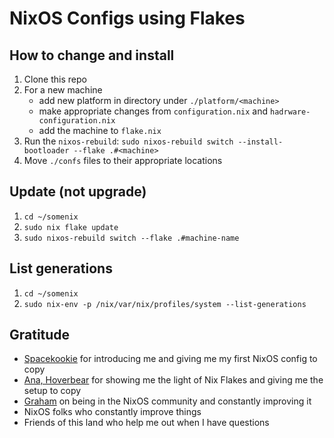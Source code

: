 # NixOS Configs using Flakes

## How to change and install
1. Clone this repo
2. For a new machine
    - add new platform in directory under `./platform/<machine>`
    - make appropriate changes from `configuration.nix` and `hadrware-configuration.nix`
    - add the machine to `flake.nix`
3. Run the `nixos-rebuild`: `sudo nixos-rebuild switch --install-bootloader --flake .#<machine>`
4. Move `./confs` files to their appropriate locations

## Update (not upgrade)

1. `cd ~/somenix`
2. `sudo nix flake update`
3. `sudo nixos-rebuild switch --flake .#machine-name`

## List generations

1. `cd ~/somenix`
2. `sudo nix-env -p /nix/var/nix/profiles/system --list-generations`
## Gratitude

- [Spacekookie](https://twitter.com/spacekookie) for introducing me and giving me my first NixOS config to copy
- [Ana, Hoverbear](https://twitter.com/a_hoverbear) for showing me the light of Nix Flakes and giving me the setup to copy
- [Graham](https://twitter.com/grhmc/) on being in the NixOS community and constantly improving it
- NixOS folks who constantly improve things
- Friends of this land who help me out when I have questions